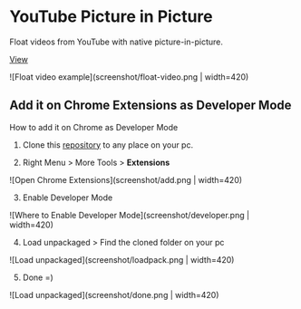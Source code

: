 # YouTube Picture in Picture

Float videos from YouTube with native picture-in-picture.

[View](https://github.com/brunomacedo/video-picture-in-picture)

![Float video example](screenshot/float-video.png | width=420)


## Add it on Chrome Extensions as Developer Mode

How to add it on Chrome as Developer Mode

1. Clone this [repository](https://github.com/brunomacedo/video-picture-in-picture) to any place on your pc.


2. Right Menu > More Tools > **Extensions**

![Open Chrome Extensions](screenshot/add.png | width=420)


3. Enable Developer Mode

![Where to Enable Developer Mode](screenshot/developer.png | width=420)


4. Load unpackaged > Find the cloned folder on your pc

![Load unpackaged](screenshot/loadpack.png | width=420)


5. Done =)

![Load unpackaged](screenshot/done.png | width=420)
